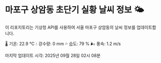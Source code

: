 
# 마포구 상암동 초단기 실황 날씨 정보 🌤️

이 리포지토리는 기상청 API를 사용하여 서울 마포구 상암동의 날씨 정보를 업데이트합니다. 

🌡️ 기온: 22.9 ℃
💧 강수량: 0 mm
💦 습도: 79 %
🌬️ 풍속: 1.2 m/s

마지막 업데이트 시각: 2025년 09월 28일 02시 08분    
